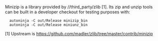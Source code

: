 Minizip is a library provided by //third_party/zlib [1]. Its zip and unzip
tools can be built in a developer checkout for testing purposes with:

```shell
  autoninja -C out/Release minizip_bin
  autoninja -C out/Release miniunz_bin
```

[1] Upstream is https://github.com/madler/zlib/tree/master/contrib/minizip
